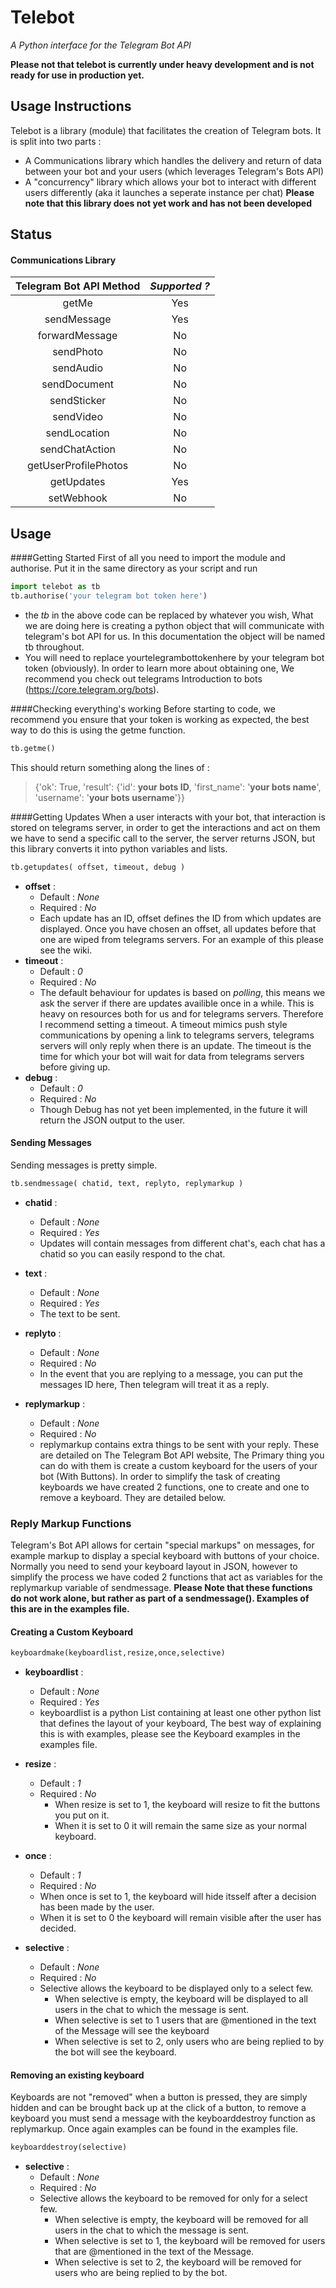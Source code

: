 # Telebot
*A Python interface for the Telegram Bot API*

**Please not that telebot is currently under heavy development and is not ready for use in production yet.**

## Usage Instructions
Telebot is a library (module) that facilitates the creation of Telegram bots.
It is split into two parts : 
- A Communications library which handles the delivery and return of data between your bot and your users (which leverages Telegram's Bots API)
- A "concurrency" library which allows your bot to interact with different users differently (aka it launches a seperate instance per chat) **Please note that this library does not yet work and has not been developed**

## Status
#### Communications Library
| **Telegram Bot API Method** | **_Supported ?_** |
|:---------------------------:|:-----------------:|
|            getMe            |        Yes        |
|         sendMessage         |        Yes        |
|        forwardMessage       |         No        |
|          sendPhoto          |         No        |
|          sendAudio          |         No        |
|         sendDocument        |         No        |
|         sendSticker         |         No        |
|          sendVideo          |         No        |
|         sendLocation        |         No        |
|        sendChatAction       |         No        |
|     getUserProfilePhotos    |         No        |
|          getUpdates         |        Yes        |
|          setWebhook         |         No        |

## Usage
####Getting Started
First of all you need to import the module and authorise. Put it in the same directory as your script and run
```python
import telebot as tb
tb.authorise('your telegram bot token here')
```
- the _tb_ in the above code can be replaced by whatever you wish, What we are doing here is creating a python object that will communicate with telegram's bot API for us. In this documentation the object will be named tb throughout.
- You will need to replace yourtelegrambottokenhere by your telegram bot token (obviously). In order to learn more about obtaining one, We recommend you check out telegrams Introduction to bots (https://core.telegram.org/bots).

####Checking everything's working
Before starting to code, we recommend you ensure that your token is working as expected, the best way to do this is using the getme function.
```python
tb.getme()
```
This should return something along the lines of : 
> {'ok': True, 'result': {'id': **your bots ID**, 'first_name': '**your bots name**', 'username': '**your bots username**'}}

####Getting Updates
When a user interacts with your bot, that interaction is stored on telegrams server, in order to get the interactions and act on them we have to send a specific call to the server, the server returns JSON, but this library converts it into python variables and lists.

```python
tb.getupdates( offset, timeout, debug )
```
  - **offset** :
    - Default : *None*
    - Required : *No*
    - Each update has an ID, offset defines the ID from which updates are displayed. Once you have chosen an offset, all updates before that one are wiped from telegrams servers. For an example of this please see the wiki.
  - **timeout** :
    - Default : *0*
    - Required : *No*
    - The default behaviour for updates is based on *polling*, this means we ask the server if there are updates availible once in a while. This is heavy on resources both for us and for telegrams servers. Therefore I recommend setting a timeout. A timeout mimics push style communications by opening a link to telegrams servers, telegrams servers will only reply when there is an update. The timeout is the time for which your bot will wait for data from telegrams servers before giving up.
  - **debug** :
    - Default : *0*
    - Required : *No*
    - Though Debug has not yet been implemented, in the future it will return the JSON output to the user.

#### Sending Messages
Sending messages is pretty simple.
```python
tb.sendmessage( chatid, text, replyto, replymarkup )
```
  - **chatid** :
    - Default : *None*
    - Required : *Yes*
    - Updates will contain messages from different chat's, each chat has a chatid so you can easily respond to the chat.

  - **text** :
    - Default : *None*
    - Required : *Yes*
    - The text to be sent.

  - **replyto** :
    - Default : *None*
    - Required : *No*
    - In the event that you are replying to a message, you can put the messages ID here, Then telegram will treat it as a reply.

  - **replymarkup** :
    - Default : *None*
    - Required : *No*
    - replymarkup contains extra things to be sent with your reply. These are detailed on The Telegram Bot API website, The Primary thing you can do with them is create a custom keyboard for the users of your bot (With Buttons). In order to simplify the task of creating keyboards we have created 2 functions, one to create and one to remove a keyboard. They are detailed below.

### Reply Markup Functions
Telegram's Bot API allows for certain "special markups" on messages, for example markup to display a special keyboard with buttons of your choice. Normally you need to send your keyboard layout in JSON, however to simplify the process we have coded 2 functions that act as variables for the replymarkup variable of sendmessage. 
**Please Note that these functions do not work alone, but rather as part of a sendmessage(). Examples of this are in the examples file.**

#### Creating a Custom Keyboard
```python
keyboardmake(keyboardlist,resize,once,selective)
```
  - **keyboardlist** :
    - Default : *None*
    - Required : *Yes*
    - keyboardlist is a python List containing at least one other python list that defines the layout of your keyboard, The best way of explaining this is with examples, please see the Keyboard examples in the examples file.

  - **resize** :
    - Default : *1*
    - Required : *No*
      - When resize is set to 1, the keyboard will resize to fit the buttons you put on it.
      - When it is set to 0 it will remain the same size as your normal keyboard.

  - **once** :
    - Default : *1*
    - Required : *No*
     - When once is set to 1, the keyboard will hide itsself after a decision has been made by the user.
     - When it is set to 0 the keyboard will remain visible after the user has decided.

  - **selective** :
    - Default : *None*
    - Required : *No*
    - Selective allows the keyboard to be displayed only to a select few.
      - When selective is empty, the keyboard will be displayed to all users in the chat to which the message is sent.
      - When selective is set to 1 users that are @mentioned in the text of the Message will see the keyboard
      - When selective is set to 2, only users who are being replied to by the bot will see the keyboard.

#### Removing an existing keyboard
Keyboards are not "removed" when a button is pressed, they are simply hidden and can be brought back up at the click of a button, to remove a keyboard you must send a message with the keyboarddestroy function as replymarkup. Once again examples can be found in the examples file.

```python
keyboarddestroy(selective)
```
  - **selective** :
    - Default : *None*
    - Required : *No*
    - Selective allows the keyboard to be removed for only for a select few.
      - When selective is empty, the keyboard will be removed for all users in the chat to which the message is sent.
      - When selective is set to 1, the keyboard will be removed for users that are @mentioned in the text of the Message.
      - When selective is set to 2, the keyboard will be removed for users who are being replied to by the bot.
